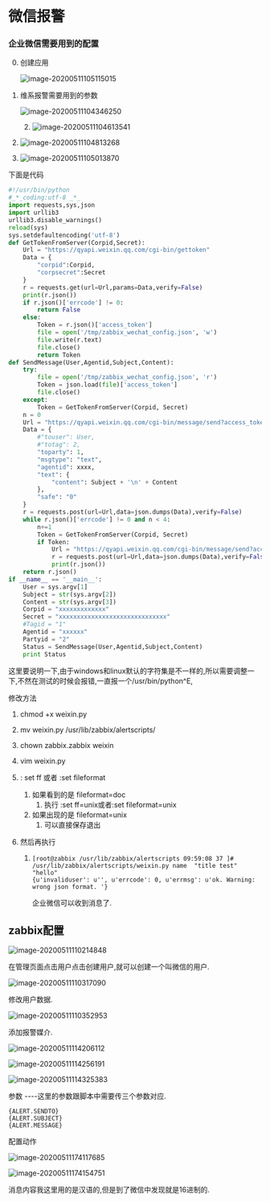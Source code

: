 # 微信报警

### 企业微信需要用到的配置

0. 创建应用

   ![image-20200511105115015](E:\AllProject\src\AxiaoA\images\image-20200511105115015.png)

1. 维系报警需要用到的参数

   ![image-20200511104346250](E:\AllProject\src\AxiaoA\images\image-20200511104346250.png)

   2. ![image-20200511104613541](E:\AllProject\src\AxiaoA\images\image-20200511104613541.png)

3. ![image-20200511104813268](E:\AllProject\src\AxiaoA\images\image-20200511104813268.png)

4. ![image-20200511105013870](E:\AllProject\src\AxiaoA\images\image-20200511105013870.png)

下面是代码

```python
#!/usr/bin/python
#_*_coding:utf-8 _*_
import requests,sys,json
import urllib3
urllib3.disable_warnings()
reload(sys)
sys.setdefaultencoding('utf-8')
def GetTokenFromServer(Corpid,Secret):
    Url = "https://qyapi.weixin.qq.com/cgi-bin/gettoken"
    Data = {
        "corpid":Corpid,
        "corpsecret":Secret
    }
    r = requests.get(url=Url,params=Data,verify=False)
    print(r.json())
    if r.json()['errcode'] != 0:
        return False
    else:
        Token = r.json()['access_token']
        file = open('/tmp/zabbix_wechat_config.json', 'w')
        file.write(r.text)
        file.close()
        return Token
def SendMessage(User,Agentid,Subject,Content):
    try:
        file = open('/tmp/zabbix_wechat_config.json', 'r')
        Token = json.load(file)['access_token']
        file.close()
    except:
        Token = GetTokenFromServer(Corpid, Secret)
    n = 0
    Url = "https://qyapi.weixin.qq.com/cgi-bin/message/send?access_token=%s" % Token
    Data = {
        #"touser": User,
        #"totag": 2,
        "toparty": 1,
        "msgtype": "text",
        "agentid": xxxx,
        "text": {
            "content": Subject + '\n' + Content
        },
        "safe": "0"
    }
    r = requests.post(url=Url,data=json.dumps(Data),verify=False)
    while r.json()['errcode'] != 0 and n < 4:
        n+=1
        Token = GetTokenFromServer(Corpid, Secret)
        if Token:
            Url = "https://qyapi.weixin.qq.com/cgi-bin/message/send?access_token=%s" % Token
            r = requests.post(url=Url,data=json.dumps(Data),verify=False)
            print(r.json())
    return r.json()
if __name__ == '__main__':
    User = sys.argv[1]
    Subject = str(sys.argv[2])
    Content = str(sys.argv[3])
    Corpid = "xxxxxxxxxxxxx"
    Secret = "xxxxxxxxxxxxxxxxxxxxxxxxxxxxxx"
    #Tagid = "1"
    Agentid = "xxxxxx"
    Partyid = "2"
    Status = SendMessage(User,Agentid,Subject,Content)
    print Status
```

这里要说明一下,由于windows和linux默认的字符集是不一样的,所以需要调整一下,不然在测试的时候会报错,一直报一个/usr/bin/python^E,

修改方法

1. chmod +x  weixin.py

2. mv  weixin.py   /usr/lib/zabbix/alertscripts/

3. chown zabbix.zabbix weixin

4. vim weixin.py

5. : set ff 或者 :set fileformat

   1. 如果看到的是 fileformat=doc
      1. 执行 :set ff=unix或者:set fileformat=unix
   2. 如果出现的是 fileformat=unix
      1. 可以直接保存退出

6. 然后再执行  

   1. ```shell
      [root@zabbix /usr/lib/zabbix/alertscripts 09:59:08 37 ]# /usr/lib/zabbix/alertscripts/weixin.py name  "title test" "hello"
      {u'invaliduser': u'', u'errcode': 0, u'errmsg': u'ok. Warning: wrong json format. '}
      ```

      企业微信可以收到消息了.

## zabbix配置

![image-20200511110214848](E:\AllProject\src\AxiaoA\images\image-20200511110214848.png)

在管理页面点击用户点击创建用户,就可以创建一个叫微信的用户.

![image-20200511110317090](E:\AllProject\src\AxiaoA\images\image-20200511110317090.png)

修改用户数据.

![image-20200511110352953](E:\AllProject\src\AxiaoA\images\image-20200511110352953.png)

添加报警媒介.

![image-20200511114206112](E:\AllProject\src\AxiaoA\images\image-20200511114206112.png)

![image-20200511114256191](E:\AllProject\src\AxiaoA\images\image-20200511114256191.png)

![image-20200511114325383](E:\AllProject\src\AxiaoA\images\image-20200511114325383.png)

参数   ----这里的参数跟脚本中需要传三个参数对应.

```shell
{ALERT.SENDTO}
{ALERT.SUBJECT}
{ALERT.MESSAGE}
```

配置动作

![image-20200511174117685](E:\AllProject\src\AxiaoA\images\image-20200511174117685.png)

![image-20200511174154751](E:\AllProject\src\AxiaoA\images\image-20200511174154751.png)

消息内容我这里用的是汉语的,但是到了微信中发现就是16进制的.


